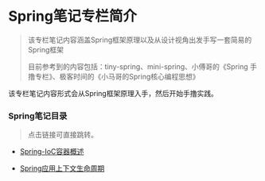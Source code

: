 # Spring笔记专栏简介

> 该专栏笔记内容涵盖Spring框架原理以及从设计视角出发手写一套简易的Spring框架
>
> 目前参考到的内容包括：tiny-spring、mini-spring、小傅哥的《Spring 手撸专栏》、极客时间的《小马哥的Spring核心编程思想》

该专栏笔记内容形式会从Spring框架原理入手，然后开始手撸实践。

### Spring笔记目录

> 点击链接可直接跳转。

- [Spring-IoC容器概述](./docs/framework/spring/IoC/spring-IoC容器.md)

- [Spring应用上下文生命周期](./docs/framework/spring/IoC/Spring应用上下文生命周期.md)

